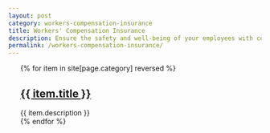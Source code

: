 ```yaml
---
layout: post
category: workers-compensation-insurance
title: Workers' Compensation Insurance
description: Ensure the safety and well-being of your employees with comprehensive workers' compensation insurance. Our experts provide reliable information and comparisons to help you find the right policy to protect your business and employees in case of workplace injuries.
permalink: /workers-compensation-insurance/
---
```


<ul>
{% for item in site[page.category] reversed %}
   <div class="post">
	<h2 class="post-title">
	  <a href="{{ item.url | absolute_url }}">
		{{ item.title }}
	  </a>
	</h2>
	{{ item.description  }}
  </div>
{% endfor %}
</ul>
